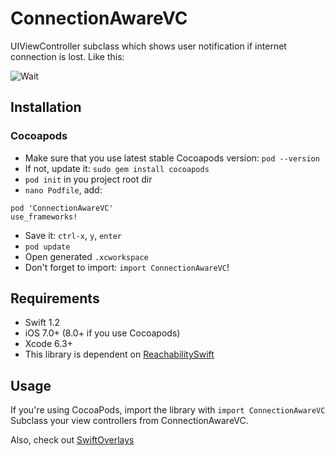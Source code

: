 # ConnectionAwareVC
UIViewController subclass which shows user notification if internet connection is lost.
Like this:

![Wait](http://i.imgur.com/Qdbjg72.png)

## Installation

### Cocoapods
- Make sure that you use latest stable Cocoapods version: `pod --version`
- If not, update it: `sudo gem install cocoapods`
- `pod init` in you project root dir
- `nano Podfile`, add:

```
pod 'ConnectionAwareVC'
use_frameworks! 
``` 
- Save it: `ctrl-x`, `y`, `enter`
- `pod update`
- Open generated `.xcworkspace`
- Don't forget to import: `import ConnectionAwareVC`!

## Requirements
- Swift 1.2
- iOS 7.0+ (8.0+ if you use Cocoapods)
- Xcode 6.3+
- This library is dependent on [ReachabilitySwift](https://github.com/ashleymills/Reachability.swift)

## Usage

If you're using CocoaPods, import the library with `import ConnectionAwareVC`
Subclass your view controllers from ConnectionAwareVC.

Also, check out [SwiftOverlays](https://github.com/peterprokop/SwiftOverlays/)
